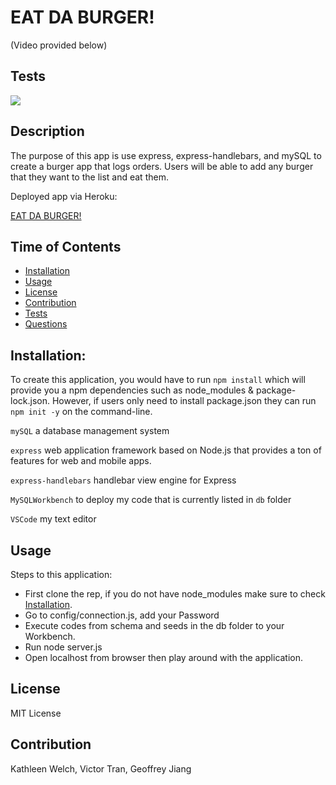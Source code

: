 # EAT DA BURGER!
(Video provided below)
## Tests
<img src = "/public/imgs/EATBURGER.gif" style="width: 600px:">

## Description
The purpose of this app is use express, express-handlebars, and mySQL to create a burger app that logs orders. Users will be able to add any burger that they want to the list and eat them.

Deployed app via Heroku:

<a href="https://nom-on-some-burgers.herokuapp.com/">EAT DA BURGER!</a>

## Time of Contents
- [Installation](#installation)
- [Usage](#usage)
- [License](#license)
- [Contribution](#contribution)
- [Tests](#tests)
- [Questions](#questions)

## Installation:
To create this application, you would have to run `npm install` which will provide you a npm dependencies such as node_modules & package-lock.json. However, if users only need to install package.json they can run `npm init -y` on the command-line. 

`mySQL` a database management system

`express` web application framework based on Node.js that provides a ton of features for web and mobile apps.

`express-handlebars` handlebar view engine for Express

`MySQLWorkbench` to deploy my code that is currently listed in `db` folder

`VSCode` my text editor


## Usage

Steps to this application:

- First clone the rep, if you do not have node_modules make sure to check [Installation](#installation).
- Go to config/connection.js, add your Password
- Execute codes from schema and seeds in the db folder to your Workbench.
- Run node server.js
- Open localhost from browser then play around with the application.


## License
MIT License

## Contribution
Kathleen Welch, Victor Tran, Geoffrey Jiang

